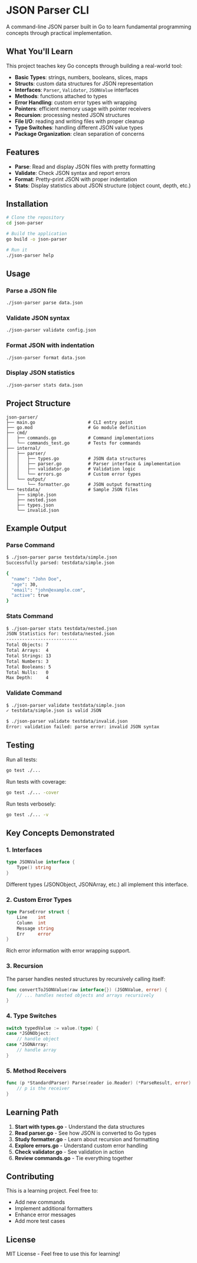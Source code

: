 # JSON Parser CLI

A command-line JSON parser built in Go to learn fundamental programming concepts through practical implementation.

## What You'll Learn

This project teaches key Go concepts through building a real-world tool:

- **Basic Types**: strings, numbers, booleans, slices, maps
- **Structs**: custom data structures for JSON representation
- **Interfaces**: `Parser`, `Validator`, `JSONValue` interfaces
- **Methods**: functions attached to types
- **Error Handling**: custom error types with wrapping
- **Pointers**: efficient memory usage with pointer receivers
- **Recursion**: processing nested JSON structures
- **File I/O**: reading and writing files with proper cleanup
- **Type Switches**: handling different JSON value types
- **Package Organization**: clean separation of concerns

## Features

- **Parse**: Read and display JSON files with pretty formatting
- **Validate**: Check JSON syntax and report errors
- **Format**: Pretty-print JSON with proper indentation
- **Stats**: Display statistics about JSON structure (object count, depth, etc.)

## Installation

```bash
# Clone the repository
cd json-parser

# Build the application
go build -o json-parser

# Run it
./json-parser help
```

## Usage

### Parse a JSON file
```bash
./json-parser parse data.json
```

### Validate JSON syntax
```bash
./json-parser validate config.json
```

### Format JSON with indentation
```bash
./json-parser format data.json
```

### Display JSON statistics
```bash
./json-parser stats data.json
```

## Project Structure

```
json-parser/
├── main.go                    # CLI entry point
├── go.mod                     # Go module definition
├── cmd/
│   ├── commands.go            # Command implementations
│   └── commands_test.go       # Tests for commands
├── internal/
│   ├── parser/
│   │   ├── types.go           # JSON data structures
│   │   ├── parser.go          # Parser interface & implementation
│   │   ├── validator.go       # Validation logic
│   │   └── errors.go          # Custom error types
│   └── output/
│       └── formatter.go       # JSON output formatting
└── testdata/                  # Sample JSON files
    ├── simple.json
    ├── nested.json
    ├── types.json
    └── invalid.json
```

## Example Output

### Parse Command
```bash
$ ./json-parser parse testdata/simple.json
Successfully parsed: testdata/simple.json

{
  "name": "John Doe",
  "age": 30,
  "email": "john@example.com",
  "active": true
}
```

### Stats Command
```bash
$ ./json-parser stats testdata/nested.json
JSON Statistics for: testdata/nested.json
---------------------------
Total Objects: 7
Total Arrays:  4
Total Strings: 13
Total Numbers: 3
Total Booleans: 5
Total Nulls:   0
Max Depth:     4
```

### Validate Command
```bash
$ ./json-parser validate testdata/simple.json
✓ testdata/simple.json is valid JSON

$ ./json-parser validate testdata/invalid.json
Error: validation failed: parse error: invalid JSON syntax
```

## Testing

Run all tests:
```bash
go test ./...
```

Run tests with coverage:
```bash
go test ./... -cover
```

Run tests verbosely:
```bash
go test ./... -v
```

## Key Concepts Demonstrated

### 1. Interfaces
```go
type JSONValue interface {
    Type() string
}
```
Different types (JSONObject, JSONArray, etc.) all implement this interface.

### 2. Custom Error Types
```go
type ParseError struct {
    Line    int
    Column  int
    Message string
    Err     error
}
```
Rich error information with error wrapping support.

### 3. Recursion
The parser handles nested structures by recursively calling itself:
```go
func convertToJSONValue(raw interface{}) (JSONValue, error) {
    // ... handles nested objects and arrays recursively
}
```

### 4. Type Switches
```go
switch typedValue := value.(type) {
case *JSONObject:
    // handle object
case *JSONArray:
    // handle array
}
```

### 5. Method Receivers
```go
func (p *StandardParser) Parse(reader io.Reader) (*ParseResult, error) {
    // p is the receiver
}
```

## Learning Path

1. **Start with types.go** - Understand the data structures
2. **Read parser.go** - See how JSON is converted to Go types
3. **Study formatter.go** - Learn about recursion and formatting
4. **Explore errors.go** - Understand custom error handling
5. **Check validator.go** - See validation in action
6. **Review commands.go** - Tie everything together

## Contributing

This is a learning project. Feel free to:
- Add new commands
- Implement additional formatters
- Enhance error messages
- Add more test cases

## License

MIT License - Feel free to use this for learning!
